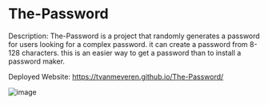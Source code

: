 # The-Password

Description:
The-Password is a project that randomly generates a password for users looking for a complex password. it can create a password from 8-128 characters. this is an easier way to get a password than to install a password maker. 

Deployed Website:  https://tvanmeveren.github.io/The-Password/


![image](https://user-images.githubusercontent.com/111665712/191158104-75188b42-e942-4d93-9d3f-c654a1578e63.png)
